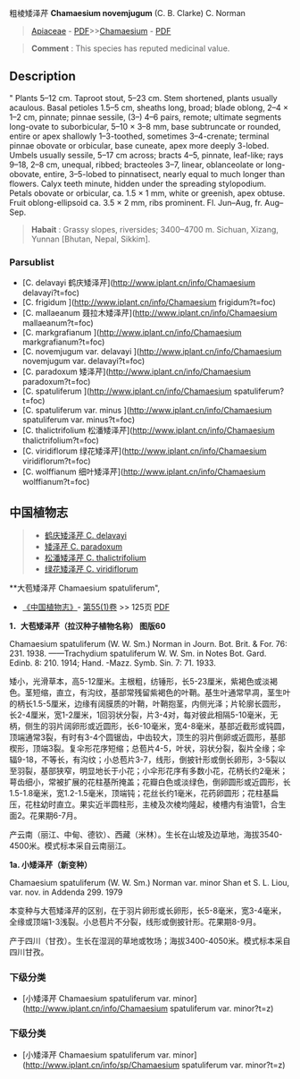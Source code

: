 粗棱矮泽芹 **Chamaesium novemjugum** (C. B. Clarke) C. Norman

> [Apiaceae](http://www.iplant.cn/info/Apiaceae?t=foc) - [PDF](http://www.iplant.cn/foc/pdf/Apiaceae.pdf)>>[Chamaesium](http://www.iplant.cn/info/Chamaesium?t=foc) - [PDF](http://www.iplant.cn/foc/pdf/Chamaesium.pdf)


> **Comment** : 
> This species has reputed medicinal value.

## Description
 "
Plants 5–12 cm. Taproot stout, 5–23 cm. Stem shortened, plants usually acaulous. Basal petioles 1.5–5 cm, sheaths long, broad; blade oblong, 2–4 × 1–2 cm, pinnate; pinnae sessile, (3–) 4–6 pairs, remote; ultimate segments long-ovate to suborbicular, 5–10 × 3–8 mm, base subtruncate or rounded, entire or apex shallowly 1–3-toothed, sometimes 3–4-crenate; terminal pinnae obovate or orbicular, base cuneate, apex more deeply 3-lobed. Umbels usually sessile, 5–17 cm across; bracts 4–5, pinnate, leaf-like; rays 9–18, 2–8 cm, unequal, ribbed; bracteoles 3–7, linear, oblanceolate or long-obovate, entire, 3–5-lobed to pinnatisect, nearly equal to much longer than flowers. Calyx teeth minute, hidden under the spreading stylopodium. Petals obovate or orbicular, ca. 1.5 × 1 mm, white or greenish, apex obtuse. Fruit oblong-ellipsoid ca. 3.5 × 2 mm, ribs prominent. Fl. Jun–Aug, fr. Aug–Sep.


> **Habait** : 
> Grassy slopes, riversides; 3400–4700 m. Sichuan, Xizang, Yunnan [Bhutan, Nepal, Sikkim].



### Parsublist

* [C.  delavayi  鹤庆矮泽芹](http://www.iplant.cn/info/Chamaesium delavayi?t=foc)
* [C.  frigidum  ](http://www.iplant.cn/info/Chamaesium frigidum?t=foc)
* [C.  mallaeanum  聂拉木矮泽芹](http://www.iplant.cn/info/Chamaesium mallaeanum?t=foc)
* [C.  markgrafianum  ](http://www.iplant.cn/info/Chamaesium markgrafianum?t=foc)
* [C.  novemjugum var. delavayi  ](http://www.iplant.cn/info/Chamaesium novemjugum var. delavayi?t=foc)
* [C.  paradoxum  矮泽芹](http://www.iplant.cn/info/Chamaesium paradoxum?t=foc)
* [C.  spatuliferum  ](http://www.iplant.cn/info/Chamaesium spatuliferum?t=foc)
* [C.  spatuliferum var. minus  ](http://www.iplant.cn/info/Chamaesium spatuliferum var. minus?t=foc)
* [C.  thalictrifolium  松潘矮泽芹](http://www.iplant.cn/info/Chamaesium thalictrifolium?t=foc)
* [C.  viridiflorum  绿花矮泽芹](http://www.iplant.cn/info/Chamaesium viridiflorum?t=foc)
* [C.  wolffianum  细叶矮泽芹](http://www.iplant.cn/info/Chamaesium wolffianum?t=foc)


## 中国植物志

> * [鹤庆矮泽芹  C.  delavayi](Chamaesium-delavayi-鹤庆矮泽芹.md)
> * [矮泽芹  C.  paradoxum](Chamaesium-paradoxum-矮泽芹.md)
> * [松潘矮泽芹  C.  thalictrifolium](Chamaesium-thalictrifolium-松潘矮泽芹.md)
> * [绿花矮泽芹  C.  viridiflorum](Chamaesium-viridiflorum-绿花矮泽芹.md)


**大苞矮泽芹 Chamaesium spatuliferum",



* [《中国植物志》](http://www.iplant.cn/frps)- [第55(1)卷](http://www.iplant.cn/frps/vol/55(1)) >> 125页 [PDF](http://www.iplant.cn/frps/pdf/55(1)/125.PDF)


**1．大苞矮泽芹（拉汉种子植物名称） 图版60**

Chamaesium spatuliferum (W. W. Sm.) Norman in Journ. Bot. Brit. & For. 76: 231. 1938. ——Trachydium spatuliferum W. W. Sm. in Notes Bot. Gard. Edinb. 8: 210. 1914; Hand. -Mazz. Symb. Sin. 7: 71. 1933.

矮小，光滑草本，高5-12厘米。主根粗，纺锤形，长5-23厘米，紫褐色或淡褐色。茎短缩，直立，有沟纹，基部常残留紫褐色的叶鞘。基生叶通常早凋，茎生叶的柄长1.5-5厘米，边缘有阔膜质的叶鞘，叶鞘抱茎，内侧光泽；片轮廓长圆形，长2-4厘米，宽1-2厘米，1回羽状分裂，片3-4对，每对彼此相隔5-10毫米，无柄，侧生的羽片阔卵形或近圆形，长6-10毫米，宽4-8毫米，基部近截形或钝圆，顶端通常3裂，有时有3-4个圆锯齿，中齿较大，顶生的羽片倒卵或近圆形，基部楔形，顶端3裂。复伞形花序短缩；总苞片4-5，叶状，羽状分裂，裂片全缘；伞辐9-18，不等长，有沟纹；小总苞片3-7，线形，倒披针形或倒长卵形，3-5裂以至羽裂，基部狭窄，明显地长于小花；小伞形花序有多数小花，花柄长约2毫米；萼齿细小，常被扩展的花柱基所掩盖；花瓣白色或淡绿色，倒卵圆形或近圆形，长1.5-1.8毫米，宽1.2-1.5毫米，顶端钝；花丝长约1毫米，花药卵圆形；花柱基扁压，花柱幼时直立。果实近半圆柱形，主棱及次棱均隆起，棱槽内有油管1，合生面2。花果期6-7月。

产云南（丽江、中甸、德钦）、西藏（米林）。生长在山坡及边草地，海拔3540-4500米。模式标本采自云南丽江。

**1a. 小矮泽芹（新变种）**

Chamaesium spatuliferum (W. W. Sm.) Norman var. minor Shan et S. L. Liou, var. nov. in Addenda 299. 1979

本变种与大苞矮泽芹的区别，在于羽片卵形或长卵形，长5-8毫米，宽3-4毫米，全缘或顶端1-3浅裂。小总苞片不分裂，线形或倒披针形。花果期8-9月。

产于四川（甘孜）。生长在湿润的草地或牧场；海拔3400-4050米。模式标本采自四川甘孜。

### 下级分类
* [小矮泽芹  Chamaesium spatuliferum var. minor](http://www.iplant.cn/info/Chamaesium spatuliferum var. minor?t=z)

### 下级分类
* [小矮泽芹  Chamaesium spatuliferum var. minor](http://www.iplant.cn/info/sp/Chamaesium spatuliferum var. minor?t=z)
